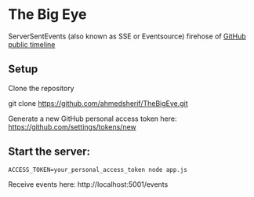 # The Big Eye

ServerSentEvents (also known as SSE or Eventsource) firehose of [GitHub public timeline](https://developer.github.com/v3/activity/events/#list-public-events)

## Setup

Clone the repository

git clone https://github.com/ahmedsherif/TheBigEye.git

Generate a new GitHub personal access token here: https://github.com/settings/tokens/new

## Start the server:

    ACCESS_TOKEN=your_personal_access_token node app.js

Receive events here: http://localhost:5001/events
